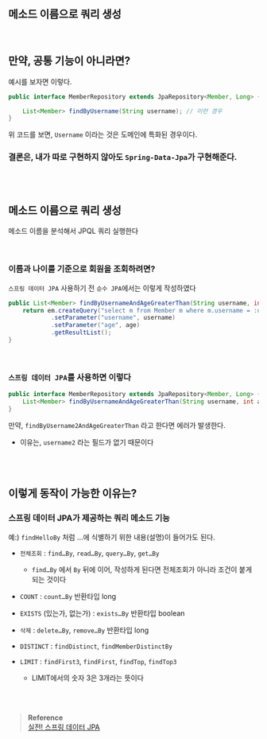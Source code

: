 ## 메소드 이름으로 쿼리 생성

<br/>

## 만약, 공통 기능이 아니라면?

예시를 보자면 이렇다.

```java
public interface MemberRepository extends JpaRepository<Member, Long> {

    List<Member> findByUsername(String username); // 이런 경우
}
```

위 코드를 보면, `Username` 이라는 것은 도메인에 특화된 경우이다.



### 결론은, 내가 따로 구현하지 않아도 `Spring-Data-Jpa`가 구현해준다.


<br/><br/>


## 메소드 이름으로 쿼리 생성

메소드 이름을 분석해서 JPQL 쿼리 실행한다


<br/>

### 이름과 나이를 기준으로 회원을 조회하려면?


`스프링 데이터 JPA` 사용하기 전 `순수 JPA`에서는 이렇게 작성하였다

```java
public List<Member> findByUsernameAndAgeGreaterThan(String username, int age) {
    return em.createQuery("select m from Member m where m.username = :username and m.age > :age")
            .setParameter("username", username)
            .setParameter("age", age)
            .getResultList();
}
```

<br/>

### `스프링 데이터 JPA`를 사용하면 이렇다

```java
public interface MemberRepository extends JpaRepository<Member, Long> {
    List<Member> findByUsernameAndAgeGreaterThan(String username, int age);
}
```

만약, `findByUsername2AndAgeGreaterThan` 라고 한다면 에러가 발생한다.

- 이유는, `username2` 라는 필드가 없기 때문이다

<br/><br/>

## 이렇게 동작이 가능한 이유는?

### 스프링 데이터 JPA가 제공하는 쿼리 메소드 기능



예:) `findHelloBy` 처럼 ...에 식별하기 위한 내용(설명)이 들어가도 된다.

- `전체조회` : `find…By`, `read…By`, `query…By`, `get…By`

    - `find…By` 에서 `By` 뒤에 이어, 작성하게 된다면 
    전체조회가 아니라 조건이 붙게 되는 것이다

- `COUNT` : `count…By` 반환타입 long

- `EXISTS` (있는가, 없는가) : `exists…By` 반환타입 boolean

- `삭제` : `delete…By`, `remove…By` 반환타입 long

- `DISTINCT` : `findDistinct`,  `findMemberDistinctBy`

- `LIMIT` : `findFirst3`, `findFirst`, `findTop`, `findTop3`

    - LIMIT에서의 숫자 3은 3개라는 뜻이다







<br/><br/>

>**Reference** <br/>[실전! 스프링 데이터 JPA](https://www.inflearn.com/course/%EC%8A%A4%ED%94%84%EB%A7%81-%EB%8D%B0%EC%9D%B4%ED%84%B0-JPA-%EC%8B%A4%EC%A0%84?_gl=1*1x5vsec*_ga*OTY2ODU2MjYxLjE2NzkwNjYzNDU.*_ga_85V6SRKGJV*MTY5MjMyMTczNi40MC4xLjE2OTIzNDAwNDguNTIuMC4w)

